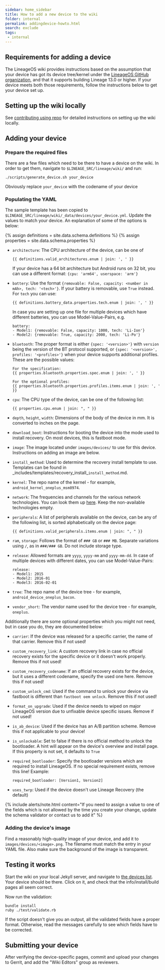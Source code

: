 ```yaml
---
sidebar: home_sidebar
title: How to add a new device to the wiki
folder: internal
permalink: addingdevice-howto.html
search: exclude
tags:
 - internal
---
```


## Requirements for adding a device

The LineageOS wiki provides instructions based on the assumption that your device has got its device tree/kernel
under the [LineageOS GitHub organization](https://github.com/LineageOS), and that it supports building Lineage 13.0 or higher. If your device meets
both those requirements, follow the instructions below to get your device set up.

## Setting up the wiki locally

See [contributing using repo](contributing.html#using-repo) for detailed instructions on setting up the wiki locally.

## Adding your device

### Prepare the required files

There are a few files which need to be there to have a device on the wiki.
In order to get them, navigate to `$LINEAGE_SRC/lineage/wiki/` and run:

```
./scripts/generate_device.sh your_device
```

Obviously replace `your_device` with the codename of your device

### Populating the YAML

The sample template has been copied to `$LINEAGE_SRC/lineage/wiki/_data/devices/your_device.yml`.
Update the values to match your device. An explanation of some of the options is below:

{% assign definitions = site.data.schema.definitions %}
{% assign properties = site.data.schema.properties %}

* `architecture`: The CPU architecture of the device, can be one of

  ```
  {{ definitions.valid_architectures.enum | join: ', ' }}
  ```

  If your device has a 64 bit architecture but Android runs on 32 bit, you can use a different format: `{cpu: 'arm64', userspace: 'arm'}`

* `battery`: Use the format `{removable: False, capacity: <number in mAh>, tech: '<tech>'}`. If your battery is removable, use `True` instead.
For `tech` you can use:

  ```
  {{ definitions.battery_data.properties.tech.enum | join: ', ' }}
  ```

  In case you are setting up one file for multiple devices which have different batteries, you can use Model-Value-Pairs, e.g.

  ```
  battery:
  - Model1: {removable: False, capacity: 1000, tech: 'Li-Ion'}
  - Model2: {removable: True, capacity: 2000, tech: 'Li-Po'}
  ```

* `bluetooth`: The proper format is either `{spec: '<version>'}` with `version` being the version of the BT protocol supported, or `{spec: '<version>', profiles: '<profiles>'}` when your device
  supports additional profiles. These are the possible values:

  ```
  For the specification:
  {{ properties.bluetooth.properties.spec.enum | join: ', ' }}

  For the optional profiles:
  {{ properties.bluetooth.properties.profiles.items.enum | join: ', ' }}
  ```

* `cpu`: The CPU type of the device, can be one of the following list:

  ```
  {{ properties.cpu.enum | join: ", " }}
  ```

* `depth`, `height`, `width`: Dimensions of the body of the device in mm. It is converted to inches on the page.
* `download_boot`: Instructions for booting the device into the mode used to install recovery. On most devices, this is fastboot mode.
* `image`: The image located under `images/devices/` to use for this device. Instructions on adding an image are below.
* `install_method`: Used to determine the recovery install template to use. Templates can be found in \_includes/templates/recovery\_install\_`install_method`.md.
* `kernel`: The repo name of the kernel - for example, `android_kernel_oneplus_msm8974`.
* `network`: The frequencies and channels for the various network technologies. You can look them up [here](https://www.frequencycheck.com/models/). Keep the non-available technologies empty.
* `peripherals`: A list of peripherals available on the device, can be any of the following list, is sorted alphabetically on the device page:

  ```
  {{ definitions.valid_peripherals.items.enum | join: ", " }}
  ```

* `ram`, `storage`: Follows the format of `### GB` or `### MB`. Separate variations using `/`, as in `###/### GB`. Do not include storage type. 
* `release`: Allowed formats are `yyyy`, `yyyy-mm` and `yyyy-mm-dd`. In case of multiple devices with different dates, you can use Model-Value-Pairs:

  ```
  release:
  - Model1: 2015
  - Model2: 2016-01
  - Model3: 2016-02-01
  ```

* `tree`: The repo name of the device tree - for example, `android_device_oneplus_bacon`.
* `vendor_short`: The vendor name used for the device tree - for example, `oneplus`.


Additionally there are some optional properties which you might not need, but in case you do, they are documented below:

* `carrier`: If the device was released for a specific carrier, the name of that carrier. Remove this if not used!
* `custom_recovery_link`: A custom recovery link in case no official recovery exists for the specific device or it doesn't work properly. Remove this if not used!
* `custom_recovery_codename`: If an official recovery exists for the device, but it uses a different codename, specify the used one here. Remove this if not used!
* `custom_unlock_cmd`: Used if the command to unlock your device via fastboot is different than `fastboot oem unlock`. Remove this if not used!
* `format_on_upgrade`: Used if the device needs to wiped on major LineageOS version due to unfixable device specific issues. Remove if not used!
* `is_ab_device`: Used if the device has an A/B partition scheme. Remove this if not applicable to your device!
* `is_unlockable`: Set to false if there is no official method to unlock the bootloader. A hint will appear on the device's overview and install page. If this property is not set, it defaults to `True`
* `required_bootloader`: Specify the bootloader versions which are required to install LineageOS. If no special requirement exists, remove this line! Example:

  ```
  required_bootloader: [Version1, Version2]
  ```

* `uses_twrp`: Used if the device doesn't use Lineage Recovery (the default)

{% include alerts/note.html content="If you need to assign a value to one of the fields which is not allowed by the time you create your change, update the schema validator or contact us to add it" %}

### Adding the device's image

Find a reasonably high-quality image of your device, and add it to `images/devices/<image>.png`. The filename must match the
entry in your YAML file. Also make sure the background of the image is transparent.

## Testing it works

Start the wiki on your local Jekyll server, and navigate to [the devices list](http://localhost:4000/devices.html). Your device should be there.
Click on it, and check that the info/install/build pages all seem correct.

Now run the validation:

```
bundle install
ruby ./test/validate.rb
```

If the script doesn't give you an output, all the validated fields have a proper format. Otherwise, read the messages carefully to see which fields have to be corrected.

## Submitting your device

After verifying the device-specific pages, commit and upload your changes to Gerrit, and add the "Wiki Editors" group as reviewers.
